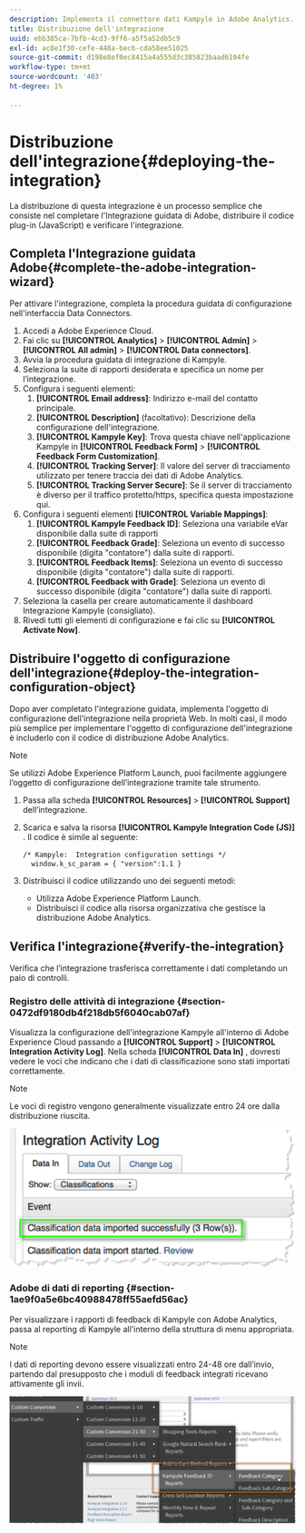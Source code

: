 ```yaml
---
description: Implementa il connettore dati Kampyle in Adobe Analytics.
title: Distribuzione dell'integrazione
uuid: ebb385ca-7bfb-4cd3-9ff6-a5f5a52db5c9
exl-id: ac8e1f30-cefe-448a-bec6-cda58ee51025
source-git-commit: d198e8ef0ec8415a4a555d3c385823baad6104fe
workflow-type: tm+mt
source-wordcount: '403'
ht-degree: 1%

---
```


# Distribuzione dell&#39;integrazione{#deploying-the-integration}

La distribuzione di questa integrazione è un processo semplice che consiste nel completare l&#39;Integrazione guidata di Adobe, distribuire il codice plug-in (JavaScript) e verificare l&#39;integrazione.

## Completa l&#39;Integrazione guidata Adobe{#complete-the-adobe-integration-wizard}

Per attivare l&#39;integrazione, completa la procedura guidata di configurazione nell&#39;interfaccia Data Connectors.

1. Accedi a Adobe Experience Cloud.
1. Fai clic su **[!UICONTROL Analytics]** > **[!UICONTROL Admin]** > **[!UICONTROL All admin]** > **[!UICONTROL Data connectors]**.
1. Avvia la procedura guidata di integrazione di Kampyle.
1. Seleziona la suite di rapporti desiderata e specifica un nome per l’integrazione.
1. Configura i seguenti elementi:
   1. **[!UICONTROL Email address]**: Indirizzo e-mail del contatto principale.
   1. **[!UICONTROL Description]** (facoltativo): Descrizione della configurazione dell&#39;integrazione.
   1. **[!UICONTROL Kampyle Key]**: Trova questa chiave nell&#39;applicazione Kampyle in  **[!UICONTROL Feedback Form]** >  **[!UICONTROL Feedback Form Customization]**.
   1. **[!UICONTROL Tracking Server]**: Il valore del server di tracciamento utilizzato per tenere traccia dei dati di Adobe Analytics.
   1. **[!UICONTROL Tracking Server Secure]**: Se il server di tracciamento è diverso per il traffico protetto/https, specifica questa impostazione qui.
1. Configura i seguenti elementi **[!UICONTROL Variable Mappings]**:
   1. **[!UICONTROL Kampyle Feedback ID]**: Seleziona una variabile eVar disponibile dalla suite di rapporti
   1. **[!UICONTROL Feedback Grade]**: Seleziona un evento di successo disponibile (digita &quot;contatore&quot;) dalla suite di rapporti.
   1. **[!UICONTROL Feedback Items]**: Seleziona un evento di successo disponibile (digita &quot;contatore&quot;) dalla suite di rapporti.
   1. **[!UICONTROL Feedback with Grade]**: Seleziona un evento di successo disponibile (digita &quot;contatore&quot;) dalla suite di rapporti.
1. Seleziona la casella per creare automaticamente il dashboard Integrazione Kampyle (consigliato).
1. Rivedi tutti gli elementi di configurazione e fai clic su **[!UICONTROL Activate Now]**.

## Distribuire l&#39;oggetto di configurazione dell&#39;integrazione{#deploy-the-integration-configuration-object}

Dopo aver completato l&#39;integrazione guidata, implementa l&#39;oggetto di configurazione dell&#39;integrazione nella proprietà Web. In molti casi, il modo più semplice per implementare l&#39;oggetto di configurazione dell&#39;integrazione è includerlo con il codice di distribuzione Adobe Analytics.

>[!NOTE]
>
>Se utilizzi Adobe Experience Platform Launch, puoi facilmente aggiungere l’oggetto di configurazione dell’integrazione tramite tale strumento.

1. Passa alla scheda **[!UICONTROL Resources]** > **[!UICONTROL Support]** dell’integrazione.
1. Scarica e salva la risorsa **[!UICONTROL Kampyle Integration Code (JS)]** . Il codice è simile al seguente:

   ```
   /* Kampyle:  Integration configuration settings */
     window.k_sc_param = { "version":1.1 }
   ```

1. Distribuisci il codice utilizzando uno dei seguenti metodi:

   * Utilizza Adobe Experience Platform Launch.
   * Distribuisci il codice alla risorsa organizzativa che gestisce la distribuzione Adobe Analytics.

## Verifica l&#39;integrazione{#verify-the-integration}

Verifica che l’integrazione trasferisca correttamente i dati completando un paio di controlli.

### Registro delle attività di integrazione {#section-0472df9180db4f218db5f6040cab07af}

Visualizza la configurazione dell&#39;integrazione Kampyle all&#39;interno di Adobe Experience Cloud passando a **[!UICONTROL Support]** > **[!UICONTROL Integration Activity Log]**. Nella scheda **[!UICONTROL Data In]** , dovresti vedere le voci che indicano che i dati di classificazione sono stati importati correttamente.

>[!NOTE]
>
>Le voci di registro vengono generalmente visualizzate entro 24 ore dalla distribuzione riuscita.

![Registro delle attività di integrazione](assets/integration_activity_log.png)

### Adobe di dati di reporting {#section-1ae9f0a5e6bc40988478ff55aefd56ac}

Per visualizzare i rapporti di feedback di Kampyle con Adobe Analytics, passa al reporting di Kampyle all&#39;interno della struttura di menu appropriata.

>[!NOTE]
>
>I dati di reporting devono essere visualizzati entro 24-48 ore dall’invio, partendo dal presupposto che i moduli di feedback integrati ricevano attivamente gli invii.

![Adobe di dati di reporting](assets/adobe_reporting_data.png)
